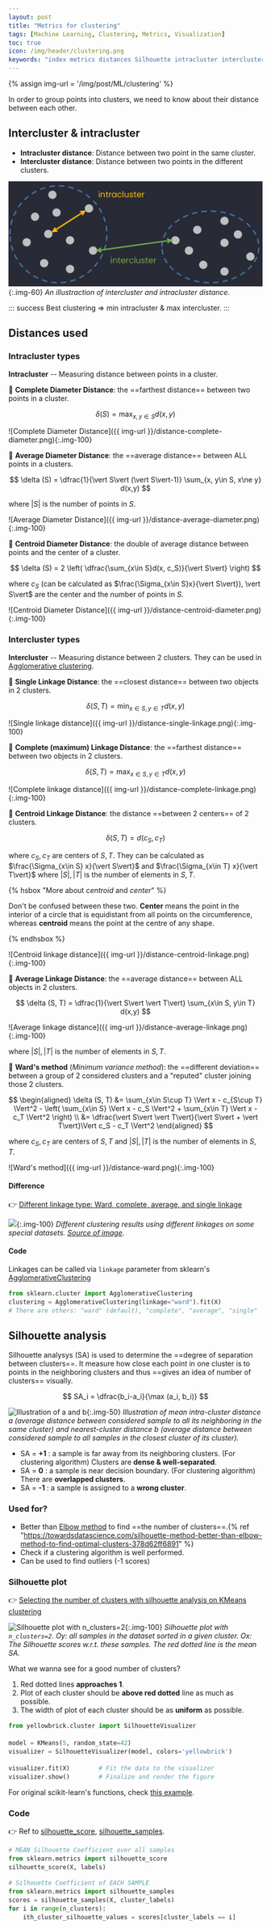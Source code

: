 ```yaml
---
layout: post
title: "Metrics for clustering"
tags: [Machine Learning, Clustering, Metrics, Visualization]
toc: true
icon: /img/header/clustering.png
keywords: "index metrics distances Silhouette intracluster intercluster Single Linkage Distance Complete Linkage Distance Centroid Linkage Distance Average Linkage Distance Ward's method Minimum variance method Silhouette score analysis elbow method number of clusters nearest-cluster distance Silhouette plot Visualization"
---
```


{% assign img-url = '/img/post/ML/clustering' %}

In order to group points into clusters, we need to know about their distance between each other.

## Intercluster & intracluster

- **Intracluster distance**: Distance between two point in the same cluster.
- **Intercluster distance**: Distance between two points in the different clusters.

![Intercluster & intracluster distance](/img/post/ML/clustering/intercluster-intracluster.png){:.img-60}
_An illustraction of intercluster and intracluster distance._

::: success
Best clustering $\Rightarrow$ min intracluster & max intercluster.
:::


## Distances used

### Intracluster types

**Intracluster** -- Measuring distance between points in a cluster.

<div class="columns-2 size-2-1" markdown="1">
<div>

🔅 **Complete Diameter Distance**: the ==farthest distance== between two points in a cluster.

$$
\delta (S) = \max_{x, y\in S} d(x,y)
$$
</div>

![Complete Diameter Distance]({{ img-url }}/distance-complete-diameter.png){:.img-100}
</div>

<!--  -->

<div class="columns-2 size-2-1" markdown="1">
<div>

🔅 **Average Diameter Distance**: the ==average distance== between ALL points in a clusters.

$$
\delta (S) = \dfrac{1}{\vert S\vert (\vert S\vert-1)} \sum_{x, y\in S, x\ne y} d(x,y)
$$

where $\vert S\vert$ is the number of points in $S$.
</div>

![Average Diameter Distance]({{ img-url }}/distance-average-diameter.png){:.img-100}
</div>

<!--  -->

<div class="columns-2 size-2-1" markdown="1">
<div>

🔅 **Centroid Diameter Distance**: the double of average distance between points and the center of a cluster.

$$
\delta (S) = 2 \left( \dfrac{\sum_{x\in S}d(x, c_S)}{\vert S\vert} \right)
$$

where $c_S$ (can be calculated as $\frac{\Sigma_{x\in S}x}{\vert S\vert}), \vert S\vert$ are the center and the number of points in $S$.
</div>

![Centroid Diameter Distance]({{ img-url }}/distance-centroid-diameter.png){:.img-100}
</div>

### Intercluster types

**Intercluster** -- Measuring distance between 2 clusters. They can be used in [Agglomerative clustering](https://scikit-learn.org/stable/modules/generated/sklearn.cluster.AgglomerativeClustering.html#sklearn.cluster.AgglomerativeClustering).

<div class="columns-2" markdown="1">
<div>

🔅 **Single Linkage Distance**: the ==closest distance== between two objects in 2 clusters.

$$
\delta (S, T) = \min_{x\in S, y\in T} d(x,y)
$$
</div>

![Single linkage distance]({{ img-url }}/distance-single-linkage.png){:.img-100}
</div>

<!--  -->

<div class="columns-2" markdown="1">
<div>

🔅 **Complete (maximum) Linkage Distance**: the ==farthest distance== between two objects in 2 clusters.

$$
\delta (S, T) = \max_{x\in S, y\in T} d(x,y)
$$
</div>

![Complete linkage distance]({{ img-url }}/distance-complete-linkage.png){:.img-100}
</div>

<!--  -->

<div class="columns-2" markdown="1">
<div>

🔅 **Centroid Linkage Distance**: the distance ==between 2 centers== of 2 clusters.

$$
\delta (S, T) = d\left( c_S, c_T \right)
$$

where $c_S, c_T$ are centers of $S, T$. They can be calculated as $\frac{\Sigma_{x\in S} x}{\vert S\vert}$ and $\frac{\Sigma_{x\in T} x}{\vert T\vert}$ where $\vert S\vert, \vert T\vert$ is the number of elements in $S, T$.

{% hsbox "More about _centroid_ and _center_" %}

Don't be confused between these two. **Center** means the point in the interior of a circle that is equidistant from all points on the circumference, whereas **centroid** means the point at the centre of any shape.

{% endhsbox %}

</div>

![Centroid linkage distance]({{ img-url }}/distance-centroid-linkage.png){:.img-100}
</div>

<!--  -->

<div class="columns-2" markdown="1">
<div>

🔅 **Average Linkage Distance**: the ==average distance== between ALL objects in 2 clusters.

$$
\delta (S, T) = \dfrac{1}{\vert S\vert \vert T\vert} \sum_{x\in S, y\in T} d(x,y)
$$
</div>

![Average linkage distance]({{ img-url }}/distance-average-linkage.png){:.img-100}
</div>

where $\vert S\vert, \vert T\vert$ is the number of elements in $S, T$.

<!--  -->

<div class="columns-2" markdown="1">
<div>

🔅 **Ward's method** (_Minimum variance method_): the ==different deviation== between a group of 2 considered clusters and a "reputed" cluster joining those 2 clusters.

$$
\begin{aligned}
\delta (S, T) &= \sum_{x\in S\cup T} \Vert x - c_{S\cup T} \Vert^2 - \left( \sum_{x\in S} \Vert x - c_S \Vert^2 + \sum_{x\in T} \Vert x - c_T \Vert^2 \right) \\
&= \dfrac{\vert S\vert \vert T\vert}{\vert S\vert + \vert T\vert}\Vert c_S - c_T \Vert^2
\end{aligned}
$$

where $c_S, c_T$ are centers of $S, T$ and $\vert S\vert, \vert T\vert$ is the number of elements in $S, T$.
</div>

![Ward's method]({{ img-url }}/distance-ward.png){:.img-100}
</div>

#### Difference

👉 [Different linkage type: Ward, complete, average, and single linkage](https://scikit-learn.org/stable/modules/clustering.html#different-linkage-type-ward-complete-average-and-single-linkage)

![]({{img-url}}/sphx_glr_plot_linkage_comparison_0011.png){:.img-100}
_Different clustering results using different linkages on some special datasets. [Source of image](https://scikit-learn.org/stable/modules/clustering.html#different-linkage-type-ward-complete-average-and-single-linkage)._

#### Code

Linkages can be called via `linkage` parameter from sklearn's [AgglomerativeClustering](https://scikit-learn.org/stable/modules/generated/sklearn.cluster.AgglomerativeClustering.html#sklearn.cluster.AgglomerativeClustering)

``` python
from sklearn.cluster import AgglomerativeClustering
clustering = AgglomerativeClustering(linkage="ward").fit(X)
# There are others: "ward" (default), "complete", "average", "single"
```

## Silhouette analysis

Silhouette analysys (SA) is used to determine the ==degree of separation between clusters==. It measure how close each point in one cluster is to points in the neighboring clusters and thus ==gives an idea of number of clusters== visually.

$$
SA_i = \dfrac{b_i-a_i}{\max (a_i, b_i)}
$$

![Illustration of $a$ and $b$]({{img-url}}/silhouette-score.png){:.img-50}
_Illustration of mean intra-cluster distance $a$ (average distance between considered sample to all its neighboring in the same cluster) and nearest-cluster distance $b$ (average distance between considered sample to all samples in the closest cluster of its cluster)._

- SA = **+1** : a sample is far away from its neighboring clusters. (For clustering algorithm) Clusters are **dense & well-separated**.
- SA = **0** : a sample is near decision boundary. (For clustering algorithm) There are **overlapped clusters**.
- SA = **-1** : a sample is assigned to a **wrong cluster**.

### Used for?

- Better than [Elbow method](/k-means-clustering/#how-to-choose-k%3F) to find ==the number of clusters==.{% ref "https://towardsdatascience.com/silhouette-method-better-than-elbow-method-to-find-optimal-clusters-378d62ff6891" %}
- Check if a clustering algorithm is well performed.
- Can be used to find outliers (-1 scores)

### Silhouette plot

👉 [Selecting the number of clusters with silhouette analysis on KMeans clustering](https://scikit-learn.org/stable/auto_examples/cluster/plot_kmeans_silhouette_analysis.html)

![Silhouette plot with `n_clusters=2`]({{img-url}}/sphx_glr_plot_kmeans_silhouette_analysis_001.png){:.img-100}
_Silhouette plot with `n_clusters=2`. $Oy$: all samples in the dataset sorted in a given cluster. $Ox$: The Silhouette scores w.r.t. these samples. The red dotted line is the mean $SA$._

What we wanna see for a good number of clusters?

1. Red dotted lines **approaches 1**.
2. Plot of each cluster should be **above red dotted** line as much as possible.
3. The width of plot of each cluster should be as **uniform** as possible.

``` python
from yellowbrick.cluster import SilhouetteVisualizer

model = KMeans(5, random_state=42)
visualizer = SilhouetteVisualizer(model, colors='yellowbrick')

visualizer.fit(X)        # Fit the data to the visualizer
visualizer.show()        # Finalize and render the figure
```

For original scikit-learn's functions, check [this example](https://scikit-learn.org/stable/auto_examples/cluster/plot_kmeans_silhouette_analysis.html).

### Code

👉 Ref to [silhouette_score](https://scikit-learn.org/stable/modules/generated/sklearn.metrics.silhouette_score.html#sklearn-metrics-silhouette-score), [silhouette_samples](https://scikit-learn.org/stable/modules/generated/sklearn.metrics.silhouette_score.html#sklearn-metrics-silhouette-score).

``` python
# MEAN Silhouette Coefficient over all samples
from sklearn.metrics import silhouette_score
silhouette_score(X, labels)
```

``` python
# Silhouette Coefficient of EACH SAMPLE
from sklearn.metrics import silhouette_samples
scores = silhouette_samples(X, cluster_labels)
for i in range(n_clusters):
	ith_cluster_silhouette_values = scores[cluster_labels == i]
```